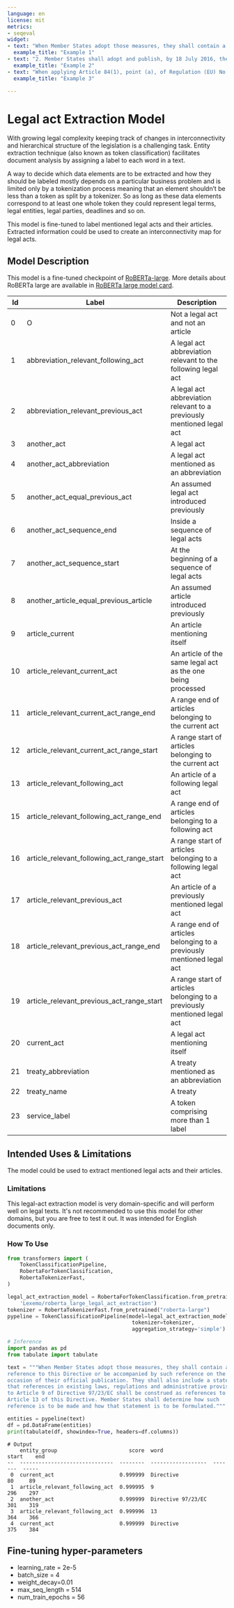 ```yaml
---
language: en
license: mit
metrics:
- seqeval
widget:
- text: "When Member States adopt those measures, they shall contain a reference to this Directive or be accompanied by such reference on the occasion of their official publication. They shall also include a statement that references in existing laws, regulations and administrative provisions to Article 9 of Directive 97/23/EC shall be construed as references to Article 13 of this Directive. Member States shall determine how such reference is to be made and how that statement is to be formulated."
  example_title: "Example 1"
- text: "2. Member States shall adopt and publish, by 18 July 2016, the laws, regulations and administrative provisions necessary to comply with Article 2(15) to (32), Articles 6 to 12, 14, 17 and 18, Article 19(3) to (5), Articles 20 to 43, 47 and 48 and Annexes I, II, III and IV. They shall forthwith communicate the text of those measures to the Commission."
  example_title: "Example 2"
- text: "When applying Article 84(1), point (a), of Regulation (EU) No 575/2013 (CRR) in respect of subsidiary institutions in third countries, should the excess capital attributable to minorities be determined by applying, namely in subparagraph (i), the provisions and requirements of CRR, together with any additional local requirements, to the extent these have to be met with CET1 capital? Although the wording of Article 84(1)(a)(i) CRR seems clear, different interpretations have arisen as to how it applies in practice, particularly in the case of third country institutions operating under a regulatory framework different from CRD IV/CRR."
  example_title: "Example 3"

---
```


# Legal act Extraction Model

With growing legal complexity keeping track of changes in interconnectivity and hierarchical structure of the legislation is a challenging task. Entity extraction technique (also known as token classification) facilitates document analysis by assigning a label to each word in a text. 

A way to decide which data elements are to be extracted and how they should be labeled mostly depends on a particular business problem and is limited only by a tokenization process meaning that an element shouldn’t be less than a token as split by a tokenizer. So as long as these data elements correspond to at least one whole token they could represent legal terms, legal entities, legal parties, deadlines and so on. 

This model is fine-tuned to label mentioned legal acts and their articles. Extracted information could be used to create an interconnectivity map for legal acts.

## Model Description

This model is a fine-tuned checkpoint of [RoBERTa-large](https://huggingface.co/roberta-large).
More details about RoBERTa large are available in [RoBERTa large model card](https://huggingface.co/roberta-large).

| Id       | Label                                      | Description                                                             |
| -------- | ------------------------------------------ | ----------------------------------------------------------------------- | 
| 0        | O                                          | Not a legal act and not an article                                      | 
| 1        | abbreviation_relevant_following_act        | A legal act abbreviation relevant to the following legal act            | 
| 2        | abbreviation_relevant_previous_act         | A legal act abbreviation relevant to a previously mentioned legal act   | 
| 3        | another_act                                | A legal act                                                             | 
| 4        | another_act_abbreviation                   | A legal act mentioned as an abbreviation                                | 
| 5        | another_act_equal_previous_act             | An assumed legal act introduced previously                              | 
| 6        | another_act_sequence_end                   | Inside a sequence of legal acts                                         | 
| 7        | another_act_sequence_start                 | At the beginning of a sequence of legal acts                            | 
| 8        | another_article_equal_previous_article     | An assumed article introduced previously                                | 
| 9        | article_current                            | An article mentioning itself                                            | 
| 10       | article_relevant_current_act               | An article of the same legal act as the one being processed             | 
| 11       | article_relevant_current_act_range_end     | A range end of articles belonging to the current act                    | 
| 12       | article_relevant_current_act_range_start   | A range start of articles belonging to the current act                  | 
| 13       | article_relevant_following_act             | An article of a following legal act                                     | 
| 15       | article_relevant_following_act_range_end   | A range end of articles belonging to a following act                    | 
| 16       | article_relevant_following_act_range_start | A range start of articles belonging to a following legal act            | 
| 17       | article_relevant_previous_act              | An article of a previously mentioned legal act                          | 
| 18       | article_relevant_previous_act_range_end    | A range end of articles belonging to a previously mentioned legal act   | 
| 19       | article_relevant_previous_act_range_start  | A range start of articles belonging to a previously mentioned legal act | 
| 20       | current_act                                | A legal act mentioning itself                                           | 
| 21       | treaty_abbreviation                        | A treaty mentioned as an abbreviation                                   | 
| 22       | treaty_name                                | A treaty                                                                | 
| 23       | service_label                              | A token comprising more than 1 label                                    | 

## Intended Uses & Limitations 
The model could be used to extract mentioned legal acts and their articles.

### Limitations
This legal-act extraction model is very domain-specific and will perform well on legal texts. It's not recommended to use this model for other domains, but you are free to test it out.
It was intended for English documents only.

### How To Use
```python
from transformers import (
    TokenClassificationPipeline,
    RobertaForTokenClassification,
    RobertaTokenizerFast,
)

legal_act_extraction_model = RobertaForTokenClassification.from_pretrained(
    'Lexemo/roberta_large_legal_act_extraction')
tokenizer = RobertaTokenizerFast.from_pretrained("roberta-large")
pypeline = TokenClassificationPipeline(model=legal_act_extraction_model, 
                                        tokenizer=tokenizer, 
                                        aggregation_strategy='simple')

```
```python
# Inference
import pandas as pd
from tabulate import tabulate

text = """When Member States adopt those measures, they shall contain a 
reference to this Directive or be accompanied by such reference on the 
occasion of their official publication. They shall also include a statement 
that references in existing laws, regulations and administrative provisions 
to Article 9 of Directive 97/23/EC shall be construed as references to 
Article 13 of this Directive. Member States shall determine how such 
reference is to be made and how that statement is to be formulated."""

entities = pypeline(text)
df = pd.DataFrame(entities)
print(tabulate(df, showindex=True, headers=df.columns))
```

```
# Output
    entity_group                       score  word                  start    end
--  ------------------------------  --------  ------------------  -------  -----
 0  current_act                     0.999999  Directive                80     89
 1  article_relevant_following_act  0.999995  9                       296    297
 2  another_act                     0.999999  Directive 97/23/EC      301    319
 3  article_relevant_following_act  0.999996  13                      364    366
 4  current_act                     0.999999  Directive               375    384

```

## Fine-tuning hyper-parameters

- learning_rate = 2e-5
- batch_size = 4
- weight_decay=0.01
- max_seq_length = 514
- num_train_epochs = 56
